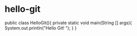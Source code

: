 # hello-git
public class HelloGit(){
  private static void main(String [] args){
    	System.out.println("Hello Git! ");
  }
}
